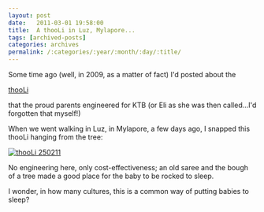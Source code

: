 ```yaml
---
layout: post
date:	2011-03-01 19:58:00
title:  A thooLi in Luz, Mylapore...
tags: [archived-posts]
categories: archives
permalink: /:categories/:year/:month/:day/:title/
---
```

Some time ago (well, in 2009, as a matter of fact) I'd posted about the


<a href="http://deponti.livejournal.com/530258.html"> thooLi </a>



that the proud parents engineered for KTB (or Eli as she was then called...I'd forgotten that myself!)


When we went walking in Luz, in Mylapore, a few days ago, I snapped this thooLi hanging from the tree:


<a href="http://s1142.photobucket.com/albums/n602/Deepapctrsglr/?action=view&amp;current=IMG_3928.jpg" target="_blank"><img src="http://i1142.photobucket.com/albums/n602/Deepapctrsglr/IMG_3928.jpg" border="0" alt="thooLi 250211"></a>


No engineering here, only cost-effectiveness; an old saree and the bough of a tree made a good place for the baby to be rocked to sleep.

I wonder, in how many cultures, this is a common way of putting babies to sleep?

